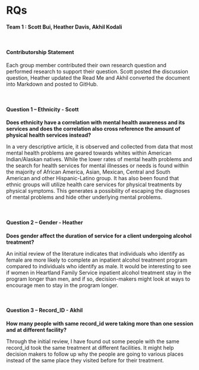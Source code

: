 #  RQs 
__Team 1 : Scott Bui, Heather Davis, Akhil Kodali__

<br/>

#### **Contributorship Statement** 

Each group member contributed their own research question and performed research to support their question. Scott posted the discussion question, Heather updated the Read Me and Akhil converted the document into Markdown and posted to GitHub. 

<br/>

 #### **Question 1 – Ethnicity - Scott**

 **Does ethnicity have a correlation with mental health awareness and its services and does the correlation also cross reference the amount of physical health services instead?** 
 
 In a very descriptive article, it is observed and collected from data that most mental health problems are geared towards whites within American Indian/Alaskan natives. While the lower rates of mental health problems and the search for health services for mental illnesses or needs is found within the majority of African America, Asian, Mexican, Central and South American and other Hispanic-Latino group. It has also been found that ethnic groups will utilize health care services for physical treatments by physical symptoms. This generates a possibility of escaping the diagnoses of mental problems and hide other underlying mental problems.  

<br/>

#### **Question 2 – Gender - Heather** 

**Does gender affect the duration of service for a client undergoing alcohol treatment?**

An initial review of the literature indicates that individuals who identify as female are more likely to complete an inpatient alcohol treatment program compared to individuals who identify as male. It would be interesting to see if women in Heartland Family Service inpatient alcohol treatment stay in the program longer than men, and if so, decision-makers might look at ways to encourage men to stay in the program longer.  

 <br/>

#### **Question 3 – Record_ID - Akhil** 

**How many people with same record_id were taking more than one session and at different facility?** 

Through the initial review, I have found out some people with the same record_id took the same treatment at different facilities. It might help decision makers to follow up why the people are going to various places instead of the same place they visited before for their treatment.  
